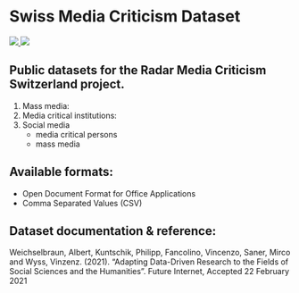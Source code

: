 # Swiss Media Criticism Dataset
<p>
    <a href="https://www.snf.ch" alt="Funding: Swiss National Science Foundation">
      <img src="https://img.shields.io/badge/Funding-SNSF-blue">
  </a>
  <a href="https://creativecommons.org/licenses/by/4.0/" alt="License: CC BY 4.0">
      <img src="https://img.shields.io/badge/License-CC%20BY%204.0-success">
  </a>
</p>


## Public datasets for the Radar Media Criticism Switzerland project.

1. Mass media: 
2. Media critical institutions:
3. Social media
   - media critical persons
   - mass media

## Available formats:
- Open Document Format for Office Applications
- Comma Separated Values (CSV)


## Dataset documentation & reference:

Weichselbraun, Albert, Kuntschik, Philipp, Fancolino, Vincenzo, Saner, Mirco and Wyss, Vinzenz. (2021). “Adapting Data-Driven Research to the Fields of Social Sciences and the Humanities”. Future Internet, Accepted 22 February 2021
